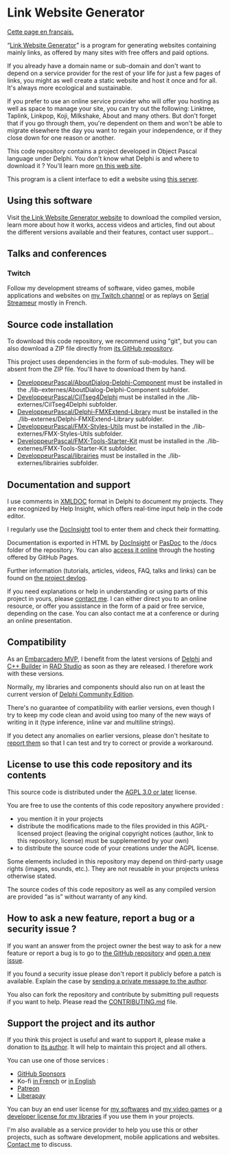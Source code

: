 # Link Website Generator

[Cette page en français.](LISEZMOI.md)

“[Link Website Generator](https://linkwebsitegenerator.olfsoftware.fr)” is a program for generating websites containing mainly links, as offered by many sites with free offers and paid options.

If you already have a domain name or sub-domain and don't want to depend on a service provider for the rest of your life for just a few pages of links, you might as well create a static website and host it once and for all. It's always more ecological and sustainable.

If you prefer to use an online service provider who will offer you hosting as well as space to manage your site, you can try out the following: Linktree, Taplink, Linkpop, Koji, Milkshake, About and many others. But don't forget that if you go through them, you're dependent on them and won't be able to migrate elsewhere the day you want to regain your independence, or if they close down for one reason or another.

This code repository contains a project developed in Object Pascal language under Delphi. You don't know what Delphi is and where to download it ? You'll learn more [on this web site](https://delphi-resources.developpeur-pascal.fr/).

This program is a client interface to edit a website using [this server](https://github.com/DeveloppeurPascal/Link-Website-Server).

## Using this software

Visit [the Link Website Generator website](https://linkwebsitegenerator.olfsoftware.fr) to download the compiled version, learn more about how it works, access videos and articles, find out about the different versions available and their features, contact user support...

## Talks and conferences

### Twitch

Follow my development streams of software, video games, mobile applications and websites on [my Twitch channel](https://www.twitch.tv/patrickpremartin) or as replays on [Serial Streameur](https://serialstreameur.fr) mostly in French.

## Source code installation

To download this code repository, we recommend using "git", but you can also download a ZIP file directly from [its GitHub repository](https://github.com/DeveloppeurPascal/Link-Website-Generator).

This project uses dependencies in the form of sub-modules. They will be absent from the ZIP file. You'll have to download them by hand.

* [DeveloppeurPascal/AboutDialog-Delphi-Component](https://github.com/DeveloppeurPascal/AboutDialog-Delphi-Component) must be installed in the ./lib-externes/AboutDialog-Delphi-Component subfolder.
* [DeveloppeurPascal/CilTseg4Delphi](https://github.com/DeveloppeurPascal/CilTseg4Delphi) must be installed in the ./lib-externes/CilTseg4Delphi subfolder.
* [DeveloppeurPascal/Delphi-FMXExtend-Library](https://github.com/DeveloppeurPascal/Delphi-FMXExtend-Library) must be installed in the ./lib-externes/Delphi-FMXExtend-Library subfolder.
* [DeveloppeurPascal/FMX-Styles-Utils](https://github.com/DeveloppeurPascal/FMX-Styles-Utils) must be installed in the ./lib-externes/FMX-Styles-Utils subfolder.
* [DeveloppeurPascal/FMX-Tools-Starter-Kit](https://github.com/DeveloppeurPascal/FMX-Tools-Starter-Kit) must be installed in the ./lib-externes/FMX-Tools-Starter-Kit subfolder.
* [DeveloppeurPascal/librairies](https://github.com/DeveloppeurPascal/librairies) must be installed in the ./lib-externes/librairies subfolder.

## Documentation and support

I use comments in [XMLDOC](https://docwiki.embarcadero.com/RADStudio/en/XML_Documentation_Comments) format in Delphi to document my projects. They are recognized by Help Insight, which offers real-time input help in the code editor.

I regularly use the [DocInsight](https://devjetsoftware.com/products/documentation-insight/) tool to enter them and check their formatting.

Documentation is exported in HTML by [DocInsight](https://devjetsoftware.com/products/documentation-insight/) or [PasDoc](https://pasdoc.github.io) to the /docs folder of the repository. You can also [access it online](https://developpeurpascal.github.io/Link-Website-Generator) through the hosting offered by GitHub Pages.

Further information (tutorials, articles, videos, FAQ, talks and links) can be found on [the project devlog](https://developpeur-pascal.fr/link-website-generator.html).

If you need explanations or help in understanding or using parts of this project in yours, please [contact me](https://developpeur-pascal.fr/nous-contacter.php). I can either direct you to an online resource, or offer you assistance in the form of a paid or free service, depending on the case. You can also contact me at a conference or during an online presentation.

## Compatibility

As an [Embarcadero MVP](https://www.embarcadero.com/resources/partners/mvp-directory), I benefit from the latest versions of [Delphi](https://www.embarcadero.com/products/delphi) and [C++ Builder](https://www.embarcadero.com/products/cbuilder) in [RAD Studio](https://www.embarcadero.com/products/rad-studio) as soon as they are released. I therefore work with these versions.

Normally, my libraries and components should also run on at least the current version of [Delphi Community Edition](https://www.embarcadero.com/products/delphi/starter).

There's no guarantee of compatibility with earlier versions, even though I try to keep my code clean and avoid using too many of the new ways of writing in it (type inference, inline var and multiline strings).

If you detect any anomalies on earlier versions, please don't hesitate to [report them](https://github.com/DeveloppeurPascal/Link-Website-Generator/issues) so that I can test and try to correct or provide a workaround.

## License to use this code repository and its contents

This source code is distributed under the [AGPL 3.0 or later](https://choosealicense.com/licenses/agpl-3.0/) license.

You are free to use the contents of this code repository anywhere provided :
* you mention it in your projects
* distribute the modifications made to the files provided in this AGPL-licensed project (leaving the original copyright notices (author, link to this repository, license) must be supplemented by your own)
* to distribute the source code of your creations under the AGPL license.

Some elements included in this repository may depend on third-party usage rights (images, sounds, etc.). They are not reusable in your projects unless otherwise stated.

The source codes of this code repository as well as any compiled version are provided “as is” without warranty of any kind.

## How to ask a new feature, report a bug or a security issue ?

If you want an answer from the project owner the best way to ask for a new feature or report a bug is to go to [the GitHub repository](https://github.com/DeveloppeurPascal/Link-Website-Generator) and [open a new issue](https://github.com/DeveloppeurPascal/Link-Website-Generator/issues).

If you found a security issue please don't report it publicly before a patch is available. Explain the case by [sending a private message to the author](https://developpeur-pascal.fr/nous-contacter.php).

You also can fork the repository and contribute by submitting pull requests if you want to help. Please read the [CONTRIBUTING.md](CONTRIBUTING.md) file.

## Support the project and its author

If you think this project is useful and want to support it, please make a donation to [its author](https://github.com/DeveloppeurPascal). It will help to maintain this project and all others.

You can use one of those services :

* [GitHub Sponsors](https://github.com/sponsors/DeveloppeurPascal)
* Ko-fi [in French](https://ko-fi.com/patrick_premartin_fr) or [in English](https://ko-fi.com/patrick_premartin_en)
* [Patreon](https://www.patreon.com/patrickpremartin)
* [Liberapay](https://liberapay.com/PatrickPremartin)

You can buy an end user license for [my softwares](https://lic.olfsoftware.fr/products.php?lng=en) and [my video games](https://lic.gamolf.fr/products.php?lng=en) or [a developer license for my libraries](https://lic.developpeur-pascal.fr/products.php?lng=en) if you use them in your projects.

I'm also available as a service provider to help you use this or other projects, such as software development, mobile applications and websites. [Contact me](https://vasur.fr/about) to discuss.
